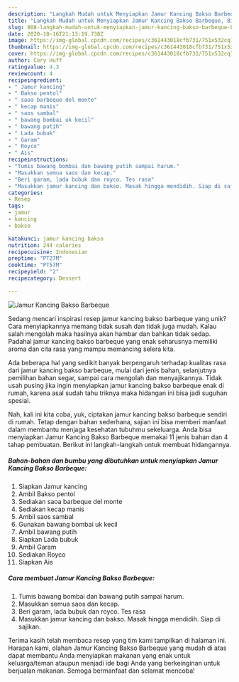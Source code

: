 ```yaml
---
description: "Langkah Mudah untuk Menyiapkan Jamur Kancing Bakso Barbeque, Bikin Ngiler"
title: "Langkah Mudah untuk Menyiapkan Jamur Kancing Bakso Barbeque, Bikin Ngiler"
slug: 808-langkah-mudah-untuk-menyiapkan-jamur-kancing-bakso-barbeque-bikin-ngiler
date: 2020-10-16T21:13:19.738Z
image: https://img-global.cpcdn.com/recipes/c361443018cfb731/751x532cq70/jamur-kancing-bakso-barbeque-foto-resep-utama.jpg
thumbnail: https://img-global.cpcdn.com/recipes/c361443018cfb731/751x532cq70/jamur-kancing-bakso-barbeque-foto-resep-utama.jpg
cover: https://img-global.cpcdn.com/recipes/c361443018cfb731/751x532cq70/jamur-kancing-bakso-barbeque-foto-resep-utama.jpg
author: Cory Huff
ratingvalue: 4.3
reviewcount: 4
recipeingredient:
- " Jamur kancing"
- " Bakso pentol"
- " saoa barbeque del monte"
- " kecap manis"
- " saos sambal"
- " bawang bombai uk kecil"
- " bawang putih"
- " Lada bubuk"
- " Garam"
- " Royco"
- " Ais"
recipeinstructions:
- "Tumis bawang bombai dan bawang putih sampai harum."
- "Masukkan semua saos dan kecap."
- "Beri garam, lada bubuk dan royco. Tes rasa"
- "Masukkan jamur kancing dan bakso. Masak hingga mendidih. Siap di sajikan."
categories:
- Resep
tags:
- jamur
- kancing
- bakso

katakunci: jamur kancing bakso 
nutrition: 244 calories
recipecuisine: Indonesian
preptime: "PT27M"
cooktime: "PT57M"
recipeyield: "2"
recipecategory: Dessert

---
```



![Jamur Kancing Bakso Barbeque](https://img-global.cpcdn.com/recipes/c361443018cfb731/751x532cq70/jamur-kancing-bakso-barbeque-foto-resep-utama.jpg)

Sedang mencari inspirasi resep jamur kancing bakso barbeque yang unik? Cara menyiapkannya memang tidak susah dan tidak juga mudah. Kalau salah mengolah maka hasilnya akan hambar dan bahkan tidak sedap. Padahal jamur kancing bakso barbeque yang enak seharusnya memiliki aroma dan cita rasa yang mampu memancing selera kita.

Ada beberapa hal yang sedikit banyak berpengaruh terhadap kualitas rasa dari jamur kancing bakso barbeque, mulai dari jenis bahan, selanjutnya pemilihan bahan segar, sampai cara mengolah dan menyajikannya. Tidak usah pusing jika ingin menyiapkan jamur kancing bakso barbeque enak di rumah, karena asal sudah tahu triknya maka hidangan ini bisa jadi suguhan spesial.




Nah, kali ini kita coba, yuk, ciptakan jamur kancing bakso barbeque sendiri di rumah. Tetap dengan bahan sederhana, sajian ini bisa memberi manfaat dalam membantu menjaga kesehatan tubuhmu sekeluarga. Anda bisa menyiapkan Jamur Kancing Bakso Barbeque memakai 11 jenis bahan dan 4 tahap pembuatan. Berikut ini langkah-langkah untuk membuat hidangannya.

<!--inarticleads1-->

##### Bahan-bahan dan bumbu yang dibutuhkan untuk menyiapkan Jamur Kancing Bakso Barbeque:

1. Siapkan  Jamur kancing
1. Ambil  Bakso pentol
1. Sediakan  saoa barbeque del monte
1. Sediakan  kecap manis
1. Ambil  saos sambal
1. Gunakan  bawang bombai uk kecil
1. Ambil  bawang putih
1. Siapkan  Lada bubuk
1. Ambil  Garam
1. Sediakan  Royco
1. Siapkan  Ais




<!--inarticleads2-->

##### Cara membuat Jamur Kancing Bakso Barbeque:

1. Tumis bawang bombai dan bawang putih sampai harum.
1. Masukkan semua saos dan kecap.
1. Beri garam, lada bubuk dan royco. Tes rasa
1. Masukkan jamur kancing dan bakso. Masak hingga mendidih. Siap di sajikan.




Terima kasih telah membaca resep yang tim kami tampilkan di halaman ini. Harapan kami, olahan Jamur Kancing Bakso Barbeque yang mudah di atas dapat membantu Anda menyiapkan makanan yang enak untuk keluarga/teman ataupun menjadi ide bagi Anda yang berkeinginan untuk berjualan makanan. Semoga bermanfaat dan selamat mencoba!
